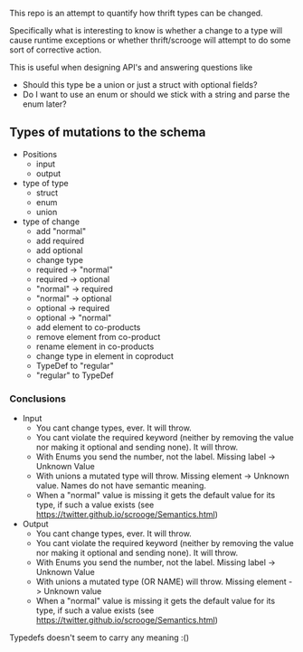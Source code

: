 This repo is an attempt to quantify how thrift types can be changed.

Specifically what is interesting to know is whether a change to a type will cause runtime exceptions or whether thrift/scrooge will attempt to do some sort of corrective action.

This is useful when designing API's and answering questions like

- Should this type be a union or just a struct with optional fields?
- Do I want to use an enum or should we stick with a string and parse the enum later?

## Types of mutations to the schema

- Positions
    - input
    - output
- type of type
    - struct
    - enum
    - union
- type of change
    - add "normal"
    - add required
    - add optional
    - change type
    - required -> "normal"
    - required -> optional
    - "normal" -> required
    - "normal" -> optional
    - optional -> required
    - optional -> "normal"
    - add element to co-products
    - remove element from co-product
    - rename element in co-products
    - change type in element in coproduct
    - TypeDef to "regular"
    - "regular" to TypeDef


### Conclusions

- Input
    - You cant change types, ever. It will throw.
    - You cant violate the required keyword (neither by removing the value nor making it optional and sending none). It will throw.
    - With Enums you send the number, not the label. Missing label -> Unknown Value
    - With unions a mutated type will throw. Missing element -> Unknown value. Names do not have semantic meaning.
    - When a "normal" value is missing it gets the default value for its type, if such a value exists (see https://twitter.github.io/scrooge/Semantics.html)
- Output
    - You cant change types, ever. It will throw.
    - You cant violate the required keyword (neither by removing the value nor making it optional and sending none). It will throw.
    - With Enums you send the number, not the label. Missing label -> Unknown Value
    - With unions a mutated type (OR NAME) will throw. Missing element -> Unknown value
    - When a "normal" value is missing it gets the default value for its type, if such a value exists (see https://twitter.github.io/scrooge/Semantics.html)
    
Typedefs doesn't seem to carry any meaning :()
